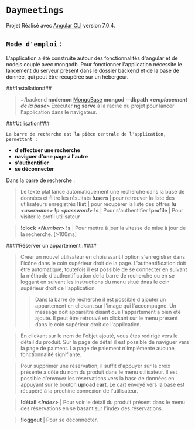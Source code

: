 # `Daymeetings`

Projet Réalisé avec [Angular CLI](https://github.com/angular/angular-cli) version 7.0.4.

## `Mode d'emploi` : ##

L'application a été construite autour des fonctionnalités d'angular et de nodejs couplé avec mongodb.
Pour fonctionner l'application nécessite le lancement du serveur présent dans le dossier backend et de la base de donnée, qui peut être récupérée sur un hébergeur.

###Installation###

>~/backend **nodemon**
>[MongoBase](https://google.com)
**mongod --dbpath** ***<***emplacement de la base***>***
>Exécuter **ng serve** à la racine du projet pour lancer l'application dans le navigateur.

###Utilisation###

`La barre de recherche est la pièce centrale de l'application, permettant :`
- **d'effectuer une recherche**
- **naviguer d'une page à l'autre**
- **s'authentifier**
- **se déconnecter**

Dans la barre de recherche :
>Le texte plat lance automatiquement une recherche dans la base de données et filtre les résultats
>**!users** | pour retrouver la liste des utilisateurs enregistrés
>**!list** | pour récupérer la liste des offres
>**!u** ***<**username**>*** **!p** ***<**password**>*** **!s** | Pour s'authentifier
>**!profile**  | Pour visiter le profil utilisateur

>**!clock** ***<**Number**>*** **!s** | Pour mettre à jour la vitesse de mise à jour de la recherche. [>100ms]

####Réserver un appartement :####

>Créer un nouvel utilisateur en choisissant l'option s'enregistrer dans l'icône dans le coin supérieur droit de la page.
>L'authentification doit être automatique, toutefois il est possible de se connecter en suivant la méthode d'authentification de la barre de recherche ou en se loggant en suivant les instructions du menu situé dnas le coin supérieur droit de l'application.
>> Dans la barre de recherche il est possible d'ajouter un appartement en clickant sur l'image qui l'accompagne. Un message doit apparaître disant que l'appartement a bien été ajouté. Il peut être retrouvé en clickant sur le menu présent dans le coin supérieur droit de l'application.

> En clickant sur le nom de l'objet ajouté, vous êtes redirigé vers le détail du produit.
>Sur la page de détail il est possible de naviguer vers la page de paiment. La page de paiement n'implémente aucune fonctionnalité signifiante.

> Pour supprimer une réservation, il suffit d'appuyer sur la croix présente à côté du nom du produit dans le menu utilisateur.
>Il est possible d'envoyer les réservations vers la base de données en appuyant sur le bouton **upload cart**.
>Le cart envoyé vers la base est récupéré à la prochine connexion de l'utilisateur.

>**!détail** ***<**Index**>*** | Pour voir le détail du produit présent dans le menu des réservations en se basant sur l'index des réservations.

>**!loggout** | Pour se déconnecter.

<!-- 
## Development server

Run `ng serve` for a dev server. Navigate to `http://localhost:4200/`. The app will automatically reload if you change any of the source files.

## Code scaffolding

Run `ng generate component component-name` to generate a new component. You can also use `ng generate directive|pipe|service|class|guard|interface|enum|module`.

## Build

Run `ng build` to build the project. The build artifacts will be stored in the `dist/` directory. Use the `--prod` flag for a production build.

## Running unit tests

Run `ng test` to execute the unit tests via [Karma](https://karma-runner.github.io).

## Running end-to-end tests

Run `ng e2e` to execute the end-to-end tests via [Protractor](http://www.protractortest.org/).

## Further help

To get more help on the Angular CLI use `ng help` or go check out the [Angular CLI README](https://github.com/angular/angular-cli/blob/master/README.md). -->
